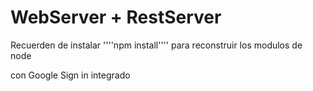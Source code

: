 # WebServer + RestServer 

Recuerden de instalar ''''npm install'''' para reconstruir los modulos de node

con Google Sign in integrado